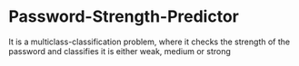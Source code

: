 # Password-Strength-Predictor
It is a multiclass-classification problem, where it checks the strength of the password and classifies it is either weak, medium or strong

